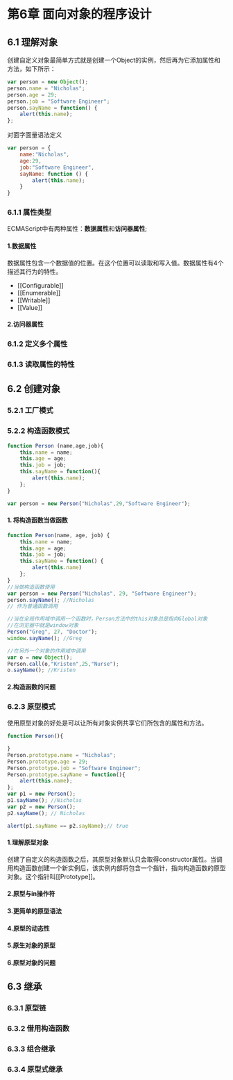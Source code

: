 # 第6章 面向对象的程序设计

## 6.1 理解对象

创建自定义对象最简单方式就是创建一个Object的实例，然后再为它添加属性和方法，如下所示：

```javascript
var person = new Object();
person.name = "Nicholas";
person.age = 29;
person.job = "Software Engineer";
person.sayName = function() {
    alert(this.name);
};
```

对面字面量语法定义

```javascript
var person = {
    name:"Nicholas",
    age:29,
    job:"Software Engineer",
    sayName: function () {
        alert(this.name);
    }
}
```

### 6.1.1 属性类型

ECMAScript中有两种属性：**数据属性**和**访问器属性**;

#### 1.数据属性

数据属性包含一个数据值的位置。在这个位置可以读取和写入值。数据属性有4个描述其行为的特性。

* \[\[Configurable\]\]
* \[\[Enumerable\]\]
* \[\[Writable\]\]
* \[\[Value\]\]

#### 2.访问器属性

### 6.1.2 定义多个属性

### 6.1.3 读取属性的特性

## 6.2 创建对象

### 5.2.1 工厂模式

### 5.2.2 构造函数模式

```javascript
function Person (name,age,job){
    this.name = name;
    this.age = age;
    this.job = job;
    this.sayName = function(){
        alert(this.name);
    };
}

var person = new Person("Nicholas",29,"Software Engineer");
```

#### 1. 将构造函数当做函数

```javascript
function Person(name, age, job) {
    this.name = name;
    this.age = age;
    this.job = job;
    this.sayName = function() {
        alert(this.name)
    };
}
//当做构造函数使用
var person = new Person("Nicholas", 29, "Software Engineer");
person.sayName(); //Nicholas
// 作为普通函数调用

//当在全局作用域中调用一个函数时，Person方法中的this对象总是指向Global对象
//在浏览器中就是window对象 
Person("Greg", 27, "Doctor");
window.sayName(); //Greg

//在另外一个对象的作用域中调用
var o = new Object();
Person.call(o,"Kristen",25,"Nurse");
o.sayName(); //Kristen
```

#### 2.构造函数的问题

###  6.2.3 原型模式

使用原型对象的好处是可以让所有对象实例共享它们所包含的属性和方法。

```javascript
function Person(){

}
Person.prototype.name = "Nicholas";
Person.prototype.age = 29;
Person.prototype.job = "Software Engineer";
Person.prototype.sayName = function(){
    alert(this.name);
};
var p1 = new Person();
p1.sayName(); //Nicholas
var p2 = new Person();
p2.sayName(); // Nicholas

alert(p1.sayName == p2.sayName);// true
```

#### 1.理解原型对象

创建了自定义的构造函数之后，其原型对象默认只会取得constructor属性。当调用构造函数创建一个新实例后，该实例内部将包含一个指针，指向构造函数的原型对象。这个指针叫\[\[Prototype\]\]。

#### 2.原型与in操作符

#### 3.更简单的原型语法

#### 4.原型的动态性

#### 5.原生对象的原型

#### 6.原型对象的问题

## 6.3 继承

### 6.3.1 原型链

### 6.3.2 借用构造函数

### 6.3.3 组合继承

### 6.3.4 原型式继承

### 

